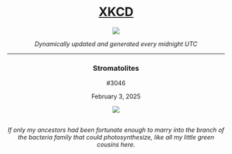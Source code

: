 
<h1 align="center"><a href="https://xkcd.com">XKCD</a></h1>
<div align="center">
    <img src="https://img.shields.io/github/last-commit/ShashashankThakur/XKCD?label=last%20updated" />
</div>

<p align="center"><i>Dynamically updated and generated every midnight UTC</i></p>
<hr>
<div align="center">
    <h3><strong>Stromatolites</strong></h3>
    <p>#3046</p>
    <p>February 3, 2025</p>
    <img src="https://imgs.xkcd.com/comics/stromatolites.png">
    <br></br>
    <p><i>If only my ancestors had been fortunate enough to marry into the branch of the bacteria family that could photosynthesize, like all my little green cousins here.</i></p>
</div>
